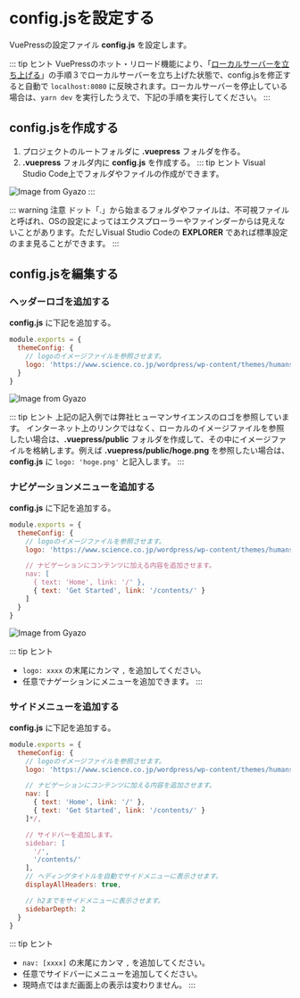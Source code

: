 # config.jsを設定する
VuePressの設定ファイル **config.js** を設定します。

::: tip <i class="fas fa-comments"></i> ヒント
VuePressのホット・リロード機能により、「[ローカルサーバーを立ち上げる](chapter1.html#ローカルサーバーを立ち上げる)」の手順３でローカルサーバーを立ち上げた状態で、config.jsを修正すると自動で `localhost:8080` に反映されます。ローカルサーバーを停止している場合は、`yarn dev` を実行したうえで、下記の手順を実行してください。
:::

## config.jsを作成する
1. プロジェクトのルートフォルダに **.vuepress** フォルダを作る。
1. **.vuepress** フォルダ内に **config.js** を作成する。
::: tip <i class="fas fa-comments"></i> ヒント
Visual Studio Code上でフォルダやファイルの作成ができます。

![Image from Gyazo](https://i.gyazo.com/b473cacfa51a56a8dd00a8bf052da14c.png)
:::

::: warning <i class="fas fa-exclamation-circle"></i> 注意
ドット「.」から始まるフォルダやファイルは、不可視ファイルと呼ばれ、OSの設定によってはエクスプローラーやファインダーからは見えないことがあります。ただしVisual Studio Codeの **EXPLORER** であれば標準設定のまま見ることができます。
:::

## config.jsを編集する

### ヘッダーロゴを追加する
**config.js** に下記を追加する。

```javascript
module.exports = {
  themeConfig: {
    // logoのイメージファイルを参照させます。
    logo: 'https://www.science.co.jp/wordpress/wp-content/themes/humanscience/common/img/logo.jpg'
  }
}
```

![Image from Gyazo](https://i.gyazo.com/321958ecd44757019e15e1f0f2a384fc.png)

::: tip <i class="fas fa-comments"></i> ヒント
上記の記入例では弊社ヒューマンサイエンスのロゴを参照しています。
インターネット上のリンクではなく、ローカルのイメージファイルを参照したい場合は、**.vuepress/public** フォルダを作成して、その中にイメージファイルを格納します。例えば **.vuepress/public/hoge.png** を参照したい場合は、**config.js** に `logo: 'hoge.png'` と記入します。
:::

### ナビゲーションメニューを追加する
**config.js** に下記を追加する。

```javascript
module.exports = {
  themeConfig: {
    // logoのイメージファイルを参照させます。
    logo: 'https://www.science.co.jp/wordpress/wp-content/themes/humanscience/common/img/logo.jpg'*/,

    // ナビゲーションにコンテンツに加える内容を追加させます。
    nav: [
      { text: 'Home', link: '/' },
      { text: 'Get Started', link: '/contents/' }
    ]
  }
}
```

![Image from Gyazo](https://i.gyazo.com/d9e04fd6d557b13223efad083bf1cf7b.png)

::: tip <i class="fas fa-comments"></i> ヒント
* `logo: xxxx` の末尾にカンマ `,` を追加してください。
* 任意でナゲーションにメニューを追加できます。
:::

### サイドメニューを追加する
**config.js** に下記を追加する。

```javascript
module.exports = {
  themeConfig: {
    // logoのイメージファイルを参照させます。
    logo: 'https://www.science.co.jp/wordpress/wp-content/themes/humanscience/common/img/logo.jpg',

    // ナビゲーションにコンテンツに加える内容を追加させます。
    nav: [
      { text: 'Home', link: '/' },
      { text: 'Get Started', link: '/contents/' }
    ]*/,

    // サイドバーを追加します。
    sidebar: [
      '/',
      '/contents/'
    ],
    // ヘディングタイトルを自動でサイドメニューに表示させます。
    displayAllHeaders: true,

    // h2までをサイドメニューに表示させます。
    sidebarDepth: 2
  }
}
```

::: tip <i class="fas fa-comments"></i> ヒント
* `nav: [xxxx]` の末尾にカンマ `,` を追加してください。
* 任意でサイドバーにメニューを追加してください。
* 現時点ではまだ画面上の表示は変わりません。
:::
